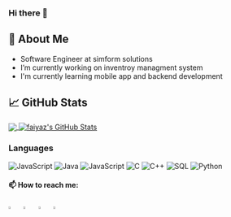 ### Hi there 👋

<!--
**faiyaz-shaikh/faiyaz-shaikh** is a ✨ _special_ ✨ repository because its `README.md` (this file) appears on your GitHub profile.

Here are some ideas to get you started:

- 🔭 I’m currently working on Vending managment system
- 🌱 I’m currently learning 
- 👯 I’m looking to collaborate on ...
- 🤔 I’m looking for help with ...
- 💬 Ask me about ...
- 📫 How to reach me: ...
- 😄 Pronouns: ...
- ⚡ Fun fact: ...
-->

## :book: About Me

- Software Engineer at simform solutions
- I’m currently working on inventroy managment system 
- I'm currently learning mobile app and backend development

## &#x1f4c8; GitHub Stats

<a href="https://github.com/faiyaz-shaikh/faiyaz-shaikh">
  <img align="center" src="https://github-readme-stats.vercel.app/api/top-langs/?username=faiyaz-shaikh&hide=java,html,tex&title_color=ffffff&text_color=c9cacc&icon_color=2bbc8a&bg_color=1d1f21&langs_count=3" />
</a>
<a href="https://github.com/faiyaz-shaikh/faiyaz-shaikh">
  <img align="center" src="https://github-readme-stats.vercel.app/api?username=faiyaz-shaikh&show_icons=true&line_height=27&count_private=true&title_color=ffffff&text_color=c9cacc&icon_color=2bbc8a&bg_color=1d1f21" alt="faiyaz's GitHub Stats" />
</a>

<!--
<a href="https://github.com/faiyaz-shaikh/python-project-blueprint">
  <img align="center" src="https://github-readme-stats.vercel.app/api/pin/?username=faiyaz-shaikh&repo=python-project-blueprint&title_color=ffffff&text_color=c9cacc&icon_color=2bbc8a&bg_color=1d1f21" />
</a>


<a href="https://github.com/faiyaz-shaikh/go-project-blueprint">
  <img align="center" src="https://github-readme-stats.vercel.app/api/pin/?username=faiyaz-shaikh&repo=go-project-blueprint&title_color=ffffff&text_color=c9cacc&icon_color=2bbc8a&bg_color=1d1f21" />
</a>   
-->

### Languages
![JavaScript](https://img.shields.io/badge/-Dart-000?&logo=Dart)
![Java](https://img.shields.io/badge/-Java-000?&logo=Java&logoColor=007396)
![JavaScript](https://img.shields.io/badge/-JavaScript-000?&logo=JavaScript)
![C](https://img.shields.io/badge/-C-000?&logo=C)
![C++](https://img.shields.io/badge/-C++-000?&logo=c%2b%2b&logoColor=00599C)
![SQL](https://img.shields.io/badge/-SQL-000?&logo=MySQL)
![Python](https://img.shields.io/badge/-Python-000?&logo=Python)

#### 📫 How to reach me:
  
   [<img src="https://img.icons8.com/color/48/000000/twitter.png" width="3.5%"/>](https://twitter.com/FaiyazShaikh_)  &nbsp; [<img src="https://img.icons8.com/color/48/000000/linkedin.png" width="3.5%"/>](https://in.linkedin.com/in/shaikh-faiyaz-243001194) &nbsp; [<img src="https://img.icons8.com/external-tal-revivo-shadow-tal-revivo/48/external-level-up-your-coding-skills-and-quickly-land-a-job-logo-shadow-tal-revivo.png" width="3.5%"/>](https://leetcode.com/faiyaz_shaikh/)  &nbsp; <a href="mailto:faiyazshaikh7351@gmail.com"> <img src="https://img.icons8.com/fluent/48/000000/gmail.png" width="3.5%"/>
  
